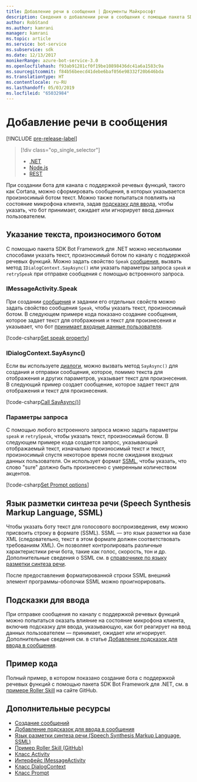 ```yaml
---
title: Добавление речи в сообщения | Документы Майкрософт
description: Сведения о добавлении речи в сообщения с помощью пакета SDK Bot Framework для .NET.
author: RobStand
ms.author: kamrani
manager: kamrani
ms.topic: article
ms.service: bot-service
ms.subservice: sdk
ms.date: 12/13/2017
monikerRange: azure-bot-service-3.0
ms.openlocfilehash: f93ab91281cf0f19be10898436dc41a6a1583c9a
ms.sourcegitcommit: f84b56beecd41debe6baf056e98332f20b646bda
ms.translationtype: HT
ms.contentlocale: ru-RU
ms.lasthandoff: 05/03/2019
ms.locfileid: "65032984"
---
```

# <a name="add-speech-to-messages"></a>Добавление речи в сообщения

[!INCLUDE [pre-release-label](../includes/pre-release-label-v3.md)]

> [!div class="op_single_selector"]
> - [.NET](../dotnet/bot-builder-dotnet-text-to-speech.md)
> - [Node.js](../nodejs/bot-builder-nodejs-text-to-speech.md)
> - [REST](../rest-api/bot-framework-rest-connector-text-to-speech.md)

При создании бота для канала с поддержкой речевых функций, такого как Cortana, можно сформировать сообщения, в которых указывается произносимый ботом текст. Можно также попытаться повлиять на состояние микрофона клиента, задав [подсказку для ввода](bot-builder-dotnet-add-input-hints.md), чтобы указать, что бот принимает, ожидает или игнорирует ввод данных пользователем.

## <a name="specify-text-to-be-spoken-by-your-bot"></a>Указание текста, произносимого ботом

С помощью пакета SDK Bot Framework для .NET можно несколькими способами указать текст, произносимый ботом по каналу с поддержкой речевых функций. Можно задать свойство `Speak` [сообщения][IMessageActivity], вызвать метод `IDialogContext.SayAsync()` или указать параметры запроса `speak` и `retrySpeak` при отправке сообщения с помощью встроенного запроса.

### <a id="message-speak"></a> IMessageActivity.Speak

При создании [сообщения][IMessageActivity] и задании его отдельных свойств можно задать свойство сообщения `Speak`, чтобы указать текст, произносимый ботом. В следующем примере кода показано создание сообщения, которое задает текст для отображения и текст для произнесения и указывает, что бот [принимает входные данные пользователя](bot-builder-dotnet-add-input-hints.md).

[!code-csharp[Set speak property](../includes/code/dotnet-text-to-speech.cs#Speak1)]

### <a id="say-async"></a> IDialogContext.SayAsync()

Если вы используете [диалоги](bot-builder-dotnet-dialogs.md), можно вызвать метод `SayAsync()` для создания и отправки сообщения, которое, помимо текста для отображения и других параметров, указывает текст для произнесения. В следующий пример создает сообщение, которое задает текст для отображения и текст для произнесения.

[!code-csharp[Call SayAsync()](../includes/code/dotnet-text-to-speech.cs#Speak2)]

### <a id="prompt-options"></a> Параметры запроса

С помощью любого встроенного запроса можно задать параметры `speak` и `retrySpeak`, чтобы указать текст, произносимый ботом. В следующем примере кода создается запрос, указывающий отображаемый текст, изначально произносимый текст и текст, произносимый спустя некоторое время после ожидания входных данных пользователя. Он использует формат [SSML](#ssml), чтобы указать, что слово "sure" должно быть произнесено с умеренным количеством акцентов.

[!code-csharp[Set Prompt options](../includes/code/dotnet-text-to-speech.cs#Speak3)]

## <a id="ssml"></a> Язык разметки синтеза речи (Speech Synthesis Markup Language, SSML)

Чтобы указать боту текст для голосового воспроизведения, ему можно присвоить строку в формате (SSML). SSML — это язык разметки на базе XML (следовательно, текст в этом формате должен соответствовать требованиям XML). Он позволяет контролировать различные характеристики речи бота, такие как голос, скорость, тон и др. Дополнительные сведения о SSML см. в <a href="https://msdn.microsoft.com/en-us/library/hh378377(v=office.14).aspx" target="_blank">справочнике по языку разметки синтеза речи</a>.

После предоставления форматированной строки SSML внешний элемент программы-оболочки SSML можно проигнорировать.

## <a name="input-hints"></a>Подсказки для ввода

При отправке сообщения по каналу с поддержкой речевых функций можно попытаться оказать влияние на состояние микрофона клиента, включив подсказку для ввода, указывающую, как бот реагирует на ввод данных пользователем — принимает, ожидает или игнорирует. Дополнительные сведения см. в статье [Добавление подсказок для ввода в сообщения](bot-builder-dotnet-add-input-hints.md).

## <a name="sample-code"></a>Пример кода 

Полный пример, в котором показано создание бота с поддержкой речевых функций с помощью пакета SDK Bot Framework для .NET, см. в <a href="https://github.com/Microsoft/BotBuilder-Samples/tree/v3-sdk-samples/CSharp" target="_blank">примере Roller Skill</a> на сайте GitHub.

## <a name="additional-resources"></a>Дополнительные ресурсы

- [Создание сообщений](bot-builder-dotnet-create-messages.md)
- [Добавление подсказок для ввода в сообщения](bot-builder-dotnet-add-input-hints.md)
- <a href="https://msdn.microsoft.com/en-us/library/hh378377(v=office.14).aspx" target="_blank">Язык разметки синтеза речи (Speech Synthesis Markup Language, SSML)</a>
- <a href="https://github.com/Microsoft/BotBuilder-Samples/tree/v3-sdk-samples/CSharp/demo-RollerSkill" target="_blank">Пример Roller Skill (GitHub)</a>
- <a href="https://docs.botframework.com/en-us/csharp/builder/sdkreference/dc/d2f/class_microsoft_1_1_bot_1_1_connector_1_1_activity.html" target="_blank">Класс Activity</a>
- <a href="/dotnet/api/microsoft.bot.connector.imessageactivity" target="_blank">Интерфейс IMessageActivity</a>
- <a href="/dotnet/api/microsoft.bot.builder.dialogs.internals.dialogcontext" target="_blank">Класс DialogContext</a>
- <a href="/dotnet/api/microsoft.bot.builder.dialogs.internals.prompt-2" target="_blank">Класс Prompt</a>

[IMessageActivity]: /dotnet/api/microsoft.bot.connector.imessageactivity

